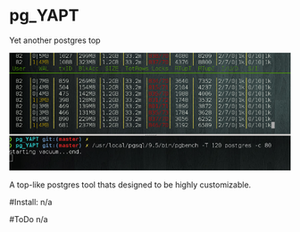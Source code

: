 # pg_YAPT
Yet another postgres top

![alt tag](https://github.com/zesoup/pg_YAPT/blob/master/preview.png)

A top-like postgres tool thats designed to be highly customizable.

#Install:
n/a

#ToDo
n/a
